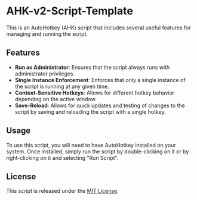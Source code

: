 # AHK-v2-Script-Template

This is an AutoHotkey (AHK) script that includes several useful features for managing and running the script.

## Features

- **Run as Administrator**: Ensures that the script always runs with administrator privileges.
- **Single Instance Enforcement**: Enforces that only a single instance of the script is running at any given time.
- **Context-Sensitive Hotkeys**: Allows for different hotkey behavior depending on the active window.
- **Save-Reload**: Allows for quick updates and testing of changes to the script by saving and reloading the script with a single hotkey.

## Usage

To use this script, you will need to have AutoHotkey installed on your system. Once installed, simply run the script by double-clicking on it or by right-clicking on it and selecting "Run Script".

## License

This script is released under the [MIT License](https://opensource.org/licenses/MIT).
